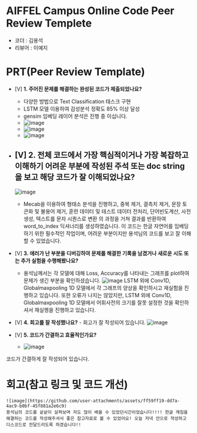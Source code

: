 # AIFFEL Campus Online Code Peer Review Templete
- 코더 : 김용석
- 리뷰어 : 이예지

# PRT(Peer Review Template)
- [V]  **1. 주어진 문제를 해결하는 완성된 코드가 제출되었나요?**
    - 다양한 방법으로 Text Classification 태스크 구현
    - LSTM 모델 이용하여 감성분석 정확도 85% 이상 달성
    - gensim 임베딩 레이어 분석은 진행 중 이십니다.
    - ![image](https://github.com/user-attachments/assets/37bd2c20-6b17-488f-9097-0b1cc6e27f78)
    - ![image](https://github.com/user-attachments/assets/44421c0b-7aeb-408e-9a30-f3145127c273)
    - ![image](https://github.com/user-attachments/assets/6652c5d9-b7b7-4a4f-af3b-1902898c2115)

    
- [V]  **2. 전체 코드에서 가장 핵심적이거나 가장 복잡하고 이해하기 어려운 부분에 작성된 
주석 또는 doc string을 보고 해당 코드가 잘 이해되었나요?**
    - 
    ![image](https://github.com/user-attachments/assets/a62c468e-137a-43dc-b984-d0967a1be912)
    - Mecab을 이용하여 형태소 분석을 진행하고, 중복 제거, 결측치 제거, 문장 토큰화 및 불용어 제거, 훈련 데이터 및 테스트 데이터 전처리, 단어빈도계산, 사전 생성, 텍스트를 문자 시퀀스로 변환 의 과정을 거쳐 결과를 반환하여 word_to_index 딕셔너리를 생성하였습니다. 이 코드는 한글 자연어를 임베딩하기 위한 필수적인 작업이며, 어려운 부분이지만 용석님의 코드를 보고 잘 이해할 수 있었습니다.

        
- [V]  **3. 에러가 난 부분을 디버깅하여 문제를 해결한 기록을 남겼거나
새로운 시도 또는 추가 실험을 수행해봤나요?**
    - 용석님께서는 각 모델에 대해 Loss, Accuracy를 나타내는 그래프를 plot하여 문제가 생긴 부분을 확인하셨습니다.
![image](https://github.com/user-attachments/assets/092d0272-10b7-4300-9bff-a76b13ed4878)
LSTM 외에 Conv1D, Globalmaxpooling 1D 모델에서 각 그래프의 양상을 확인하시고 재실험을 진행하고 있습니다.
또한 오류가 나지는 않았지만, LSTM 외에 Conv1D, Globalmaxpooling 1D 모델에서 어휘사전의 크기를 잘못 설정한 것을 확인하셔서 재실행을 진행하고 있습니다.

        
- [V]  **4. 회고를 잘 작성했나요?**
      - 회고가 잘 작성되어 있습니다.
        ![image](https://github.com/user-attachments/assets/f0563037-5b4a-4456-80d1-357c21eb99c8)

- [V]  **5. 코드가 간결하고 효율적인가요?**
    - ![image](https://github.com/user-attachments/assets/c18accdf-5f88-4321-932a-cbedf05572e9)

코드가 간결하게 잘 작성되어 있습니다.

# 회고(참고 링크 및 코드 개선)
```
![image](https://github.com/user-attachments/assets/ff59ff19-dd7a-4ac9-b0bf-45f881a2e6c9)
용석님의 코드를 샅샅이 살펴보며 저도 많이 배울 수 있었던시간이었습니다!!!! 한글 깨짐을 해결하는 코드를 작성해주셔서 좋은 참고자료로 볼 수 있었어요! 오늘 저녁 안으로 작성하고 디스코드로 전달드리도록 하겠습니다!! 




```
